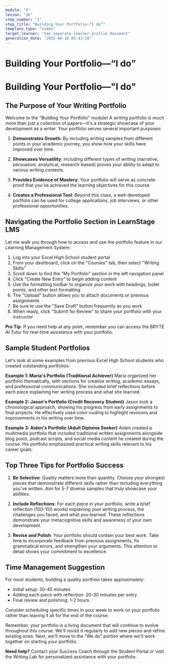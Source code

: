```yaml
---
module: "6"
lesson: "36"
step_number: "1"
step_title: "Building Your Portfolio—“I do”"
template_type: "video"
target_learner: "See separate learner profile document"
generation_date: "2025-06-10 05:43:18"
---
```


# Building Your Portfolio—“I do”

# Building Your Portfolio—"I do"

## The Purpose of Your Writing Portfolio

Welcome to the "Building Your Portfolio" module! A writing portfolio is much more than just a collection of papers—it's a strategic showcase of your development as a writer. Your portfolio serves several important purposes:

1. **Demonstrates Growth**: By including writing samples from different points in your academic journey, you show how your skills have improved over time.

2. **Showcases Versatility**: Including different types of writing (narrative, persuasive, analytical, research-based) proves your ability to adapt to various writing contexts.

3. **Provides Evidence of Mastery**: Your portfolio will serve as concrete proof that you've achieved the learning objectives for this course.

4. **Creates a Professional Tool**: Beyond this class, a well-developed portfolio can be used for college applications, job interviews, or other professional opportunities.

## Navigating the Portfolio Section in LearnStage LMS

Let me walk you through how to access and use the portfolio feature in our Learning Management System:

1. Log into your Excel High School student portal
2. From your dashboard, click on the "Courses" tab, then select "Writing Skills"
3. Scroll down to find the "My Portfolio" section in the left navigation panel
4. Click "Create New Entry" to begin adding content
5. Use the formatting toolbar to organize your work with headings, bullet points, and other text formatting
6. The "Upload" button allows you to attach documents or previous assignments
7. Be sure to use the "Save Draft" button frequently as you work
8. When ready, click "Submit for Review" to share your portfolio with your instructor

**Pro Tip**: If you need help at any point, remember you can access the BRYTE AI Tutor for real-time assistance with your portfolio.

## Sample Student Portfolios

Let's look at some examples from previous Excel High School students who created outstanding portfolios:

**Example 1: Maria's Portfolio (Traditional Achiever)**
Maria organized her portfolio thematically, with sections for creative writing, academic essays, and professional communications. She included brief reflections before each piece explaining her writing process and what she learned.

**Example 2: Jason's Portfolio (Credit Recovery Student)**
Jason took a chronological approach, showing his progress from early assignments to final projects. He effectively used color-coding to highlight revisions and improvements in his writing over time.

**Example 3: Aiden's Portfolio (Adult Diploma Seeker)**
Aiden created a multimedia portfolio that included traditional written assignments alongside blog posts, podcast scripts, and social media content he created during the course. His portfolio emphasized practical writing skills relevant to his career goals.

## Top Three Tips for Portfolio Success

1. **Be Selective**: Quality matters more than quantity. Choose your strongest pieces that demonstrate different skills rather than including everything you've written. Aim for 5-7 diverse samples that truly showcase your abilities.

2. **Include Reflections**: For each piece in your portfolio, write a brief reflection (100-150 words) explaining your writing process, the challenges you faced, and what you learned. These reflections demonstrate your metacognitive skills and awareness of your own development.

3. **Revise and Polish**: Your portfolio should contain your best work. Take time to incorporate feedback from previous assignments, fix grammatical errors, and strengthen your arguments. This attention to detail shows your commitment to excellence.

## Time Management Suggestion

For most students, building a quality portfolio takes approximately:
- Initial setup: 30-45 minutes
- Adding each piece with reflection: 20-30 minutes per entry
- Final review and polishing: 1-2 hours

Consider scheduling specific times in your week to work on your portfolio rather than leaving it all for the end of the course.

Remember, your portfolio is a living document that will continue to evolve throughout this course. We'll revisit it regularly to add new pieces and refine existing ones. Next, we'll move to the "We do" portion where we'll work together on starting your portfolio.

**Need help?** Contact your Success Coach through the Student Portal or visit the Writing Lab for personalized assistance with your portfolio.